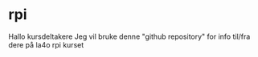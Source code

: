 # rpi
Hallo kursdeltakere
Jeg vil bruke denne "github repository" for info til/fra dere på la4o rpi kurset

